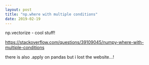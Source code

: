 ```yaml
---
layout: post
title: "np.where with multiple conditions"
date: 2019-02-19
---
```


np.vectorize - cool stuff!

https://stackoverflow.com/questions/39109045/numpy-where-with-multiple-conditions


there is also .apply on pandas but i lost the website...!